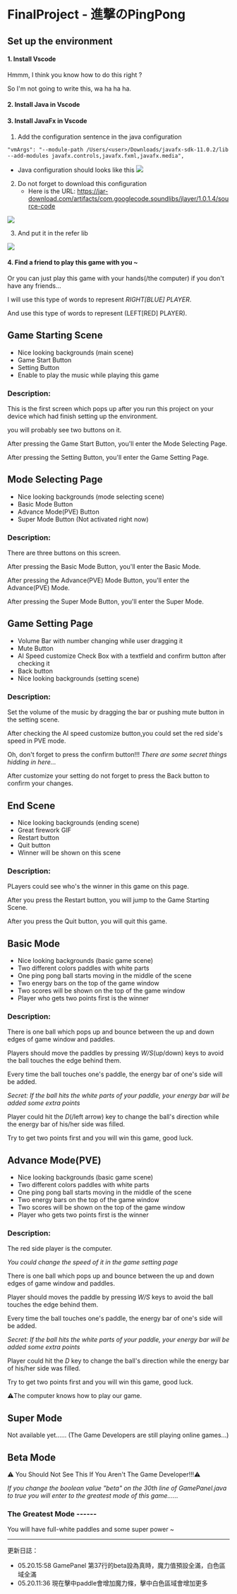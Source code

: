 # FinalProject - 進撃のPingPong



## Set up the environment
#### 1. Install Vscode 
Hmmm, I think you know how to do this right ?

So I'm not going to write this, wa ha ha ha.



#### 2. Install Java in Vscode 






#### 3. Install JavaFx in Vscode 
1. Add the configuration sentence in the java configuration

```
"vmArgs": "--module-path /Users/<user>/Downloads/javafx-sdk-11.0.2/lib --add-modules javafx.controls,javafx.fxml,javafx.media",
```

* Java configuration should looks like this
![](https://i.imgur.com/sfXtJg8.png)

2. Do not forget to download this configuration
    * Here is the URL:
https://jar-download.com/artifacts/com.googlecode.soundlibs/jlayer/1.0.1.4/source-code

![](https://i.imgur.com/YY2UGRA.png)


3.  And put it in the refer lib

![](https://i.imgur.com/7xCGvRb.png)

#### 4. Find a friend to play this game with you ~

Or you can just play this game with your hands(/the computer) if you don't have any friends...

I will use this type of words to represent *RIGHT[BLUE] PLAYER*.

And use this type of words to represent (LEFT[RED] PLAYER).





## Game Starting Scene
+ Nice looking backgrounds (main scene)
+ Game Start Button
+ Setting Button
+ Enable to play the music while playing this game

### Description:
This is the first screen which pops up after you run this project on your device which had finish setting up the environment.

you will probably see two buttons on it.

After pressing the Game Start Button, you'll enter the Mode Selecting Page.

After pressing the Setting Button, you'll enter the Game Setting Page.







## Mode Selecting Page
+ Nice looking backgrounds (mode selecting scene)
+ Basic Mode Button
+ Advance Mode(PVE) Button
+ Super Mode Button (Not activated right now)

### Description:
There are three buttons on this screen.

After pressing the Basic Mode Button, you'll enter the Basic Mode.

After pressing the Advance(PVE) Mode Button, you'll enter the Advance(PVE) Mode.

After pressing the Super Mode Button, you'll enter the Super Mode.






## Game Setting Page
+ Volume Bar with number changing while user dragging it
+ Mute Button
+ AI Speed customize Check Box with a textfield and confirm button after checking it
+ Back button
+ Nice looking backgrounds (setting scene)

### Description:
Set the volume of the music by dragging the bar or pushing mute button in the setting scene.

After checking the AI speed customize button,you could set the red side's speed in PVE mode.

Oh, don't forget to press the confirm button!!!
  *There are some secret things hidding in here...*
  
After customize your setting do not forget to press the Back button to confirm your changes.





## End Scene
+ Nice looking backgrounds (ending scene)
+ Great firework GIF
+ Restart button
+ Quit button
+ Winner will be shown on this scene

### Description:
PLayers could see who's the winner in this game on this page.

After you press the Restart button, you will jump to the Game Starting Scene.

After you press the Quit button, you will quit this game.













## Basic Mode 
+ Nice looking backgrounds (basic game scene)
+ Two different colors paddles with white parts
+ One ping pong ball starts moving in the middle of the scene
+ Two energy bars on the top of the game window 
+ Two scores will be shown on the top of the game window
+ Player who gets two points first is the winner

### Description:

There is one ball which pops up and bounce between the up and down edges of game window and paddles.

Players should move the paddles by pressing *W/S*(up/down) keys to avoid the ball touches the edge behind them.

Every time the ball touches one's paddle, the energy bar of one's side will be added.

*Secret: If the ball hits the white parts of your paddle, your energy bar will be added some extra points*

Player could hit the *D*(/left arrow) key to change the ball's direction while the energy bar of his/her side was filled.

Try to get two points first and you will win this game, good luck.










## Advance Mode(PVE) 
+ Nice looking backgrounds (basic game scene)
+ Two different colors paddles with white parts
+ One ping pong ball starts moving in the middle of the scene
+ Two energy bars on the top of the game window 
+ Two scores will be shown on the top of the game window
+ Player who gets two points first is the winner


### Description:
The red side player is the computer.

*You could change the speed of it in the game setting page*

There is one ball which pops up and bounce between the up and down edges of game window and paddles.

Player should moves the paddle by pressing *W/S* keys to avoid the ball touches the edge behind them.

Every time the ball touches one's paddle, the energy bar of one's side will be added.

*Secret: If the ball hits the white parts of your paddle, your energy bar will be added some extra points*

Player could hit the *D* key to change the ball's direction while the energy bar of his/her side was filled.

Try to get two points first and you will win this game, good luck.

⚠️The computer knows how to play our game.





## Super Mode 
Not available yet......
(The Game Developers are still playing online games...)








## Beta Mode 
:warning: You Should Not See This If You Aren't The Game Developer!!!:warning:

*If you change the boolean value "beta" on the 30th line of GamePanel.java to true you will enter to the greatest mode of this game......* 
### The Greatest Mode ------
You will have full-white paddles and some super power ~









------
更新日誌：
* 05.20.15:58 GamePanel 第37行的beta設為真時，魔力值預設全滿，白色區域全滿
* 05.20.11:36 現在擊中paddle會增加魔力條，擊中白色區域會增加更多
